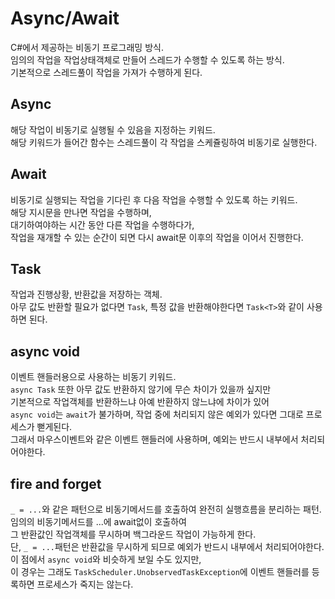 # Async/Await
C#에서 제공하는 비동기 프로그래밍 방식. <br/>
임의의 작업을 작업상태객체로 만들어 스레드가 수행할 수 있도록 하는 방식. <br/>
기본적으로 스레드풀이 작업을 가져가 수행하게 된다. <br/>

## Async
해당 작업이 비동기로 실행될 수 있음을 지정하는 키워드. <br/>
해당 키워드가 들어간 함수는 스레드풀이 각 작업을 스케쥴링하여 비동기로 실행한다. <br/>

## Await
비동기로 실행되는 작업을 기다린 후 다음 작업을 수행할 수 있도록 하는 키워드. <br/>
해당 지시문을 만나면 작업을 수행하며, <br/>
대기하여야하는 시간 동안 다른 작업을 수행하다가, <br/>
작업을 재개할 수 있는 순간이 되면 다시 await문 이후의 작업을 이어서 진행한다. <br/>

## Task
작업과 진행상황, 반환값을 저장하는 객체. <br/>
아무 값도 반환할 필요가 없다면 ```Task```, 특정 값을 반환해야한다면 ```Task<T>```와 같이 사용하면 된다. <br/>

## async void
이벤트 핸들러용으로 사용하는 비동기 키워드. <br/>
```async Task``` 또한 아무 값도 반환하지 않기에 무슨 차이가 있을까 싶지만 <br/>
기본적으로 작업객체를 반환하느냐 아예 반환하지 않느냐에 차이가 있어<br/>
```async void```는 ```await```가 불가하며, 작업 중에 처리되지 않은 예외가 있다면 그대로 프로세스가 뻗게된다. <br/>
그래서 마우스이벤트와 같은 이벤트 핸들러에 사용하며, 예외는 반드시 내부에서 처리되어야한다. <br/>

## fire and forget
```_ = ...```와 같은 패턴으로 비동기메서드를 호출하여 완전히 실행흐름을 분리하는 패턴. <br/>
임의의 비동기메서드를 ...에 await없이 호출하여 <br/>
그 반환값인 작업객체를 무시하며 백그라운드 작업이 가능하게 한다. <br/>
단, ```_ = ...```패턴은 반환값을 무시하게 되므로 예외가 반드시 내부에서 처리되어야한다. <br/>
이 점에서 ```async void```와 비슷하게 보일 수도 있지만, <br/>
이 경우는 그래도 ```TaskScheduler.UnobservedTaskException```에 이벤트 핸들러를 등록하면 프로세스가 죽지는 않는다.
